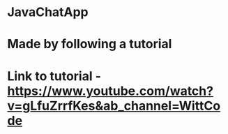 # JavaChatApp
# Made by following a tutorial
# Link to tutorial - https://www.youtube.com/watch?v=gLfuZrrfKes&ab_channel=WittCode
